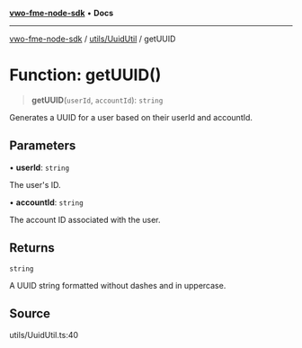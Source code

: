 [**vwo-fme-node-sdk**](../../../README.md) • **Docs**

---

[vwo-fme-node-sdk](../../../modules.md) / [utils/UuidUtil](../README.md) / getUUID

# Function: getUUID()

> **getUUID**(`userId`, `accountId`): `string`

Generates a UUID for a user based on their userId and accountId.

## Parameters

• **userId**: `string`

The user's ID.

• **accountId**: `string`

The account ID associated with the user.

## Returns

`string`

A UUID string formatted without dashes and in uppercase.

## Source

utils/UuidUtil.ts:40
